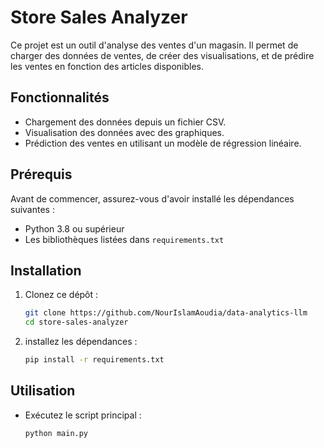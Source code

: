 # Store Sales Analyzer

Ce projet est un outil d'analyse des ventes d'un magasin. Il permet de charger des données de ventes, de créer des visualisations, et de prédire les ventes en fonction des articles disponibles.

## Fonctionnalités

- Chargement des données depuis un fichier CSV.
- Visualisation des données avec des graphiques.
- Prédiction des ventes en utilisant un modèle de régression linéaire.

## Prérequis

Avant de commencer, assurez-vous d'avoir installé les dépendances suivantes :

- Python 3.8 ou supérieur
- Les bibliothèques listées dans `requirements.txt`

## Installation

1. Clonez ce dépôt :
   ```bash
   git clone https://github.com/NourIslamAoudia/data-analytics-llm
   cd store-sales-analyzer

2. installez les dépendances :
   ```bash
   pip install -r requirements.txt

## Utilisation

 - Exécutez le script principal :
   ```bash
   python main.py

